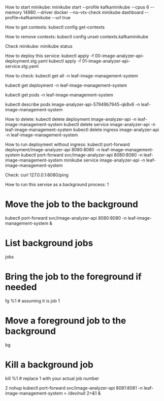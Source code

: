 How to start minikube:
minikube start --profile kafkaminikube --cpus 6 --memory 14980 --driver docker --no-vtx-check
minikube dashboard --profile=kafkaminikube --url true

How to get contexts:
kubectl config get-contexts

How to remove contexts:
kubectl config unset contexts.kafkaminikube

Check minikube:
minikube status

How to deploy this service:
kubectl apply -f 00-image-analyzer-api-deployment.stg.yaml
kubectl apply -f 01-image-analyzer-api-service.stg.yaml

How to check:
kubectl get all -n leaf-image-management-system

kubectl get deployment -n leaf-image-management-system

kubectl get pods -n leaf-image-management-system

kubectl describe pods image-analyzer-api-57949b7945-qk8v6 -n leaf-image-management-system

How to delete:
kubectl delete deployment image-analyzer-api -n leaf-image-management-system
kubectl delete service image-analyzer-api -n leaf-image-management-system
kubectl delete ingress image-analyzer-api -n leaf-image-management-system

How to run deployment without ingress:
kubectl port-forward deployment/image-analyzer-api 8080:8080 -n leaf-image-management-system
kubectl port-forward svc/image-analyzer-api 8080:8080 -n leaf-image-management-system
minikube service image-analyzer-api -n leaf-image-management-system

Check:
curl 127.0.0.1:8080/ping

How to run this servise as a background process:
1

# Move the job to the background

kubectl port-forward svc/image-analyzer-api 8080:8080 -n leaf-image-management-system &

# List background jobs

jobs

# Bring the job to the foreground if needed

fg %1 # assuming it is job 1

# Move a foreground job to the background

bg

# Kill a background job

kill %1 # replace 1 with your actual job number

2
nohup kubectl port-forward svc/image-analyzer-api 8081:8081 -n leaf-image-management-system > /dev/null 2>&1 &

